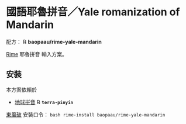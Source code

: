 # 國語耶魯拼音／Yale romanization of Mandarin

配方： ℞ **baopaau/rime-yale-mandarin**

[Rime](http://rime.im) 耶魯拼音 輸入方案。

## 安裝

本方案依賴於

  - [地球拼音](https://github.com/rime/rime-terra-pinyin) ℞ **`terra-pinyin`**

[東風破](https://github.com/rime/plum) 安裝口令： `bash rime-install baopaau/rime-yale-mandarin
`
